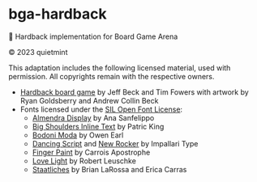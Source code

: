 # bga-hardback

🎲 Hardback implementation for Board Game Arena

© 2023 quietmint

This adaptation includes the following licensed material, used with permission. All copyrights remain with the respective owners.

- [Hardback board game](https://www.fowers.games) by Jeff Beck and Tim Fowers with artwork by Ryan Goldsberry and Andrew Collin Beck
- Fonts licensed under the [SIL Open Font License](http://scripts.sil.org/OFL):
  - [Almendra Display](https://fonts.google.com/specimen/Almendra+Display/about) by Ana Sanfelippo
  - [Big Shoulders Inline Text](https://fonts.google.com/specimen/Big+Shoulders+Inline+Text/about) by Patric King
  - [Bodoni Moda](https://fonts.google.com/specimen/Bodoni+Moda/about) by Owen Earl
  - [Dancing Script](https://fonts.google.com/specimen/Dancing+Script/about) and [New Rocker](https://fonts.google.com/specimen/New+Rocker/about) by Impallari Type
  - [Finger Paint](https://fonts.google.com/specimen/Finger+Paint/about) by Carrois Apostrophe
  - [Love Light](https://fonts.google.com/specimen/Love+Light/about) by Robert Leuschke
  - [Staatliches](https://fonts.google.com/specimen/Staatliches/about) by Brian LaRossa and Erica Carras